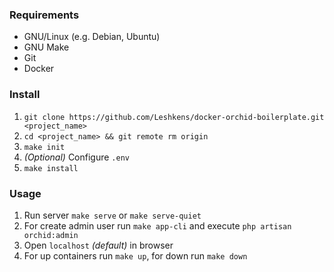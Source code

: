 ### Requirements
- GNU/Linux (e.g. Debian, Ubuntu)
- GNU Make
- Git
- Docker

### Install 

1. `git clone https://github.com/Leshkens/docker-orchid-boilerplate.git <project_name>`
2. `cd <project_name> && git remote rm origin`
3. `make init`
4. _(Optional)_ Configure `.env`
5. `make install`

### Usage

1. Run server `make serve` or `make serve-quiet`
2. For create admin user run `make app-cli` and execute `php artisan orchid:admin`
3. Open `localhost` _(default)_ in browser
4. For up containers run `make up`, for down run `make down`